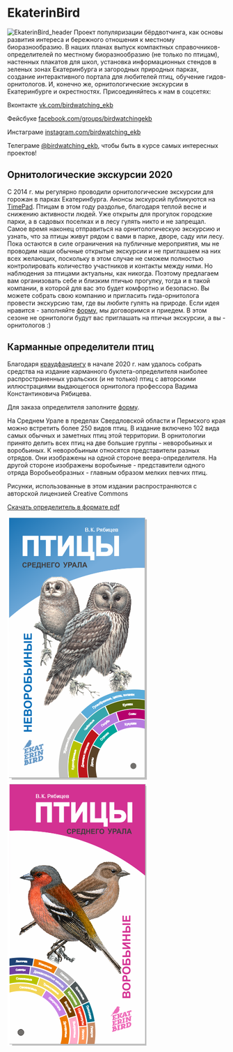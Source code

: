 # EkaterinBird
![EkaterinBird_header](%D0%9A%D1%80%D1%8F%D0%BA%D0%B0%D1%82%D0%B5%D1%80%D0%B8%D0%BD%D0%B1%D1%83%D1%80%D0%B3.jpg)
 Проект популяризации бёрдвотчинга, как основы развития интереса и бережного отношения к местному биоразнообразию. 
 В наших планах выпуск компактных справочников-определителей по местному биоразнообразию (не только по птицам), настенных плакатов для школ, установка информационных стендов в зеленых зонах Екатеринбурга и загородных природных парках, создание интерактивного портала для любителей птиц, обучение гидов-орнитологов. И, конечно же, орнитологические экскурсии в Екатеринбурге и окрестностях. Присоединяйтесь к нам в соцсетях:

Вконтакте [vk.com/birdwatching_ekb](https://vk.com/birdwatching_ekb)
<script type="text/javascript" src="https://vk.com/js/api/openapi.js?168"></script>

<!-- VK Widget -->
<div id="vk_allow_messages_from_community"></div>
<script type="text/javascript">
VK.Widgets.AllowMessagesFromCommunity("vk_allow_messages_from_community", {}, 2158488);
</script>

Фейсбуке [facebook.com/groups/birdwatchingekb](https://www.facebook.com/groups/birdwatchingekb/)

Инстаграме [instagram.com/birdwatching_ekb](https://www.instagram.com/birdwatching_ekb/)

Телеграме [@birdwatching_ekb](https://t.me/birdwatching_ekb), чтобы быть в курсе самых интересных проектов!
## Орнитологические экскурсии 2020
С 2014 г. мы регулярно проводили орнитологические экскурсии для горожан в парках Екатеринбурга. Анонсы экскурсий публикуются на [TimePad](https://birdwatching-ekb.timepad.ru/). Птицам в этом году раздолье, благодаря теплой весне и снижению активности людей. Уже открыты для прогулок городские парки, а в садовых поселках и в лесу гулять никто и не запрещал. Самое время наконец отправиться на орнитологическую экскурсию и узнать, что за птицы живут рядом с вами в парке, дворе, саду или лесу. Пока остаются в силе ограничения на публичные мероприятия, мы не проводим наши обычные открытые экскурсии и не приглашаем на них всех желающих, поскольку в этом случае не сможем полностью контролировать количество участников и контакты между ними. Но наблюдения за птицами актуальны, как никогда. Поэтому предлагаем вам организовать себе и близким птичью прогулку, тогда и в такой компании, в которой для вас это будет комфортно и безопасно. Вы можете собрать свою компанию и пригласить гида-орнитолога провести экскурсию там, где вы любите гулять на природе. Если идея нравится - заполняйте [форму](https://docs.google.com/forms/d/e/1FAIpQLSdV3LGohDeqzGGR-BX3OV54YQdCRYp09NLc_q7HAlEGgwzkmQ/viewform?usp=sf_link), мы договоримся и приедем. В этом сезоне не орнитологи будут вас приглашать на птичьи экскурсии, а вы - орнитологов :)
## Карманные определители птиц
Благодаря [краудфандингу](https://planeta.ru/campaigns/birds_of_ekb) в начале 2020 г. нам удалось собрать средства на издание карманного буклета-определителя наиболее распространенных уральских (и не только) птиц с авторскими иллюстрациями выдающегося орнитолога профессора Вадима Константиновича Рябицева. 

Для заказа определителя заполните [форму](https://docs.google.com/forms/d/e/1FAIpQLSf_hJ6eiLmlaTkPGtsfDUShHwdjIBPALDEWmNPmgiJjvKLHbw/viewform?usp=sf_link).

На Среднем Урале в пределах Свердловской области и Пермского края можно встретить более 250 видов птиц. В издание включено 102 вида самых обычных и заметных птиц этой территории. В орнитологии принято делить всех птиц на две большие группы - неворобьиных и воробьиных. К неворобьиным относятся представители разных отрядов. Они изображены на одной стороне веера-определителя. На другой стороне изображены воробьиные - представители одного отряда Воробьеобразных - главным образом мелких певчих птиц.

Рисунки, использованные в этом издании распространяются с авторской лицензией Creative Commons 

[Скачать определитель в формате pdf](https://ipae.uran.ru/sites/default/files/publications/ipae/Birds_of_Urals_2020.pdf)

![Обложка определителя](nevorob_title.png) ![Обложка определителя](vorob_title.png) 

 
